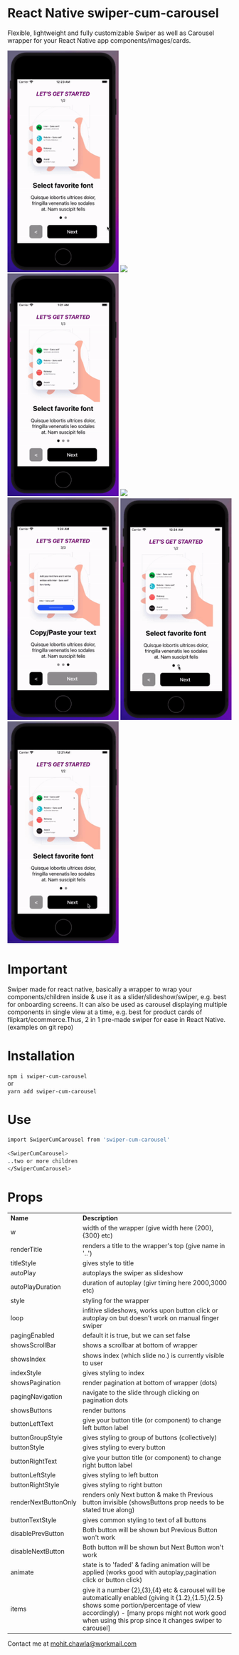 # React Native swiper-cum-carousel

Flexible, lightweight and fully customizable Swiper as well as Carousel wrapper for your React Native app components/images/cards.

<div>
  <div style={{flexDirection:'row',alignItems:'center'}}>
    <img src="https://github.com/MhtChawla/swiper-cum-carousel/blob/master/examples/FingerSwipe.gif" width="250" />
    <img src="https://github.com/MhtChawla/swiper-cum-carousel/blob/master/examples/CarouselCards.gif" width="350" />
  </div>
  <div style={{flexDirection:'row'}}>
    <img src="https://github.com/MhtChawla/swiper-cum-carousel/blob/master/examples/Autoplay.gif" width="250" />
    <img src="https://github.com/MhtChawla/swiper-cum-carousel/blob/master/examples/CarouselCardsWithPagingEnabled.gif" width="350" />
  </div>
   <div>
    <img src="https://github.com/MhtChawla/swiper-cum-carousel/blob/master/examples/FadingAnimation.gif" width="250" />
    <img src="https://github.com/MhtChawla/swiper-cum-carousel/blob/master/examples/PaginationSwipe.gif" width="250" />
    <img src="https://github.com/MhtChawla/swiper-cum-carousel/blob/master/examples/ButtonSwipe.gif" width="250" />
  </div>
</div>

<!-- ![Swiper](https://github.com/MhtChawla/swiper-cum-carousel/blob/master/examples/FingerSwipe.gif)  -->
<!-- ![Carousel](https://github.com/MhtChawla/swiper-cum-carousel/blob/master/examples/CarouselCards.gif)
![Autoplay](https://github.com/MhtChawla/swiper-cum-carousel/blob/master/examples/Autoplay.gif)
![ButtonSwipe](https://github.com/MhtChawla/swiper-cum-carousel/blob/master/examples/ButtonSwipe.gif)
![CarouselCards](https://github.com/MhtChawla/swiper-cum-carousel/blob/master/examples/CarouselCardsWithPagingEnabled.gif)
![FadingAnimation](https://github.com/MhtChawla/swiper-cum-carousel/blob/master/examples/FadingAnimation.gif)
![PaginationSwipe](https://github.com/MhtChawla/swiper-cum-carousel/blob/master/examples/PaginationSwipe.gif) -->


# Important

Swiper made for react native, basically a wrapper to wrap your components/children inside & use it as a slider/slideshow/swiper, e.g. best for onboarding screens. It can also be used as carousel displaying multiple components in single view at a time, e.g. best for product cards of flipkart/ecommerce.Thus, 2 in 1 pre-made swiper for ease in React Native. (examples on git repo)

# Installation

```npm i swiper-cum-carousel``` </br>
or </br>
```yarn add swiper-cum-carousel```

# Use

```sh
import SwiperCumCarousel from 'swiper-cum-carousel'
```

```sh
<SwiperCumCarousel>
..two or more children
</SwiperCumCarousel>
```

# Props

<table>
<tbody>
<tr>
<td><strong>Name&nbsp;</strong></td>
<td><strong>Description&nbsp;</strong></td>
</tr>
<tr>
<td>w</td>
<td>width of the wrapper (give width here {200},{300} etc)</td>
</tr>
<tr>
<td>renderTitle</td>
<td>renders a title to the wrapper's top (give name in '..')</td>
</tr>
<tr>
<td>titleStyle</td>
<td>gives style to title</td>
</tr>
<tr>
<td>autoPlay</td>
<td>autoplays the swiper as slideshow</td>
</tr>
<tr>
<td>autoPlayDuration</td>
<td>duration of autoplay (givr timing here 2000,3000 etc)</td>
</tr>
<tr>
<td>style</td>
<td>styling for the wrapper</td>
</tr>
<tr>
<td>loop</td>
<td>infitive slideshows, works upon button click or autoplay on but doesn't work on manual finger swiper</td>
</tr>
<tr>
<td>pagingEnabled</td>
<td>default it is true, but we can set false</td>
</tr>
<tr>
<td>showsScrollBar</td>
<td>shows a scrollbar at bottom of wrapper</td>
</tr>
<tr>
<td>showsIndex</td> 
<td>shows index (which slide no.) is currently visible to user</td>
</tr>
<tr>
<td>indexStyle</td>
<td>gives styling to index</td>
</tr>
<tr>
<td>showsPagination</td>
<td>render pagination at bottom of wrapper (dots)</td>
</tr>
<tr>
<td>pagingNavigation</td>
<td>navigate to the slide through clicking on pagination dots</td>
</tr>
<tr>
<td>showsButtons</td>
<td>render buttons</td>
</tr>
<tr>
<td>buttonLeftText</td>
<td>give your button title (or component) to change left button label</td>
</tr>
<tr>
<td>buttonGroupStyle</td>
<td>gives styling to group of buttons (collectively)</td>
</tr>
<tr>
<td>buttonStyle</td>
<td>gives styling to every button</td>
</tr>
<tr>
<td>buttonRightText</td>
<td>give your button title (or component) to change right button label</td>
</tr>
<tr>
<td>buttonLeftStyle</td>
<td>gives styling to left button</td>
</tr>
<tr>
<td>buttonRightStyle</td>
<td>gives styling to right button</td>
</tr>
<tr>
<td>renderNextButtonOnly</td>
<td>renders only Next button & make th Previous button invisible (showsButtons prop needs to be stated true along)</td>
</tr>
<tr>
<td>buttonTextStyle</td>
<td>gives common styling to text of all buttons</td>
</tr>
<tr>
<td>disablePrevButton</td>
<td>Both button will be shown but Previous Button won't work</td>
</tr>
<tr>
<td>disableNextButton</td>
<td>Both button will be shown but Next Button won't work</td>
</tr>
<tr>
<td>animate</td>
<td>state is to 'faded' & fading animation will be applied (works good with autoplay,pagination click or button click)</td>
</tr>
<tr>
<td>items</td>
<td>give it a number {2},{3},{4} etc & carousel will be automatically enabled (giving it {1.2},{1.5},{2.5} shows some portion/percentage of view accordingly) - [many props might not work good when using this prop since it changes swiper to carousel]</td>
</tr>
</tbody>
</table>

Contact me at mohit.chawla@workmail.com
